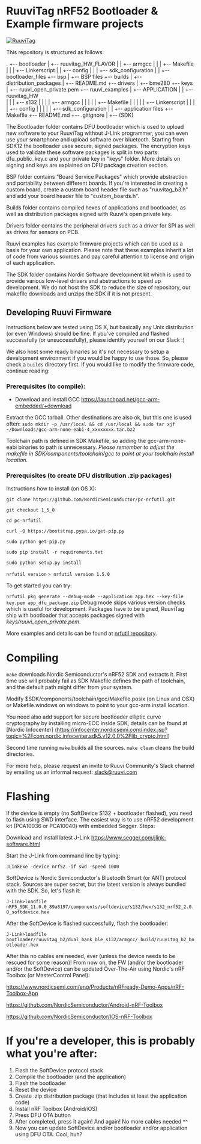 # RuuviTag nRF52 Bootloader & Example firmware projects
[![RuuviTag](http://ruuvitag.com/assets/images/fb_ruuvitag.jpg)](http://ruuvitag.com)

This repository is structured as follows:

.
+-- bootloader
|   +-- ruuvitag_HW_FLAVOR
|   |   +-- armgcc
|   |   |   +-- Makefile
|   |   |   +-- Linkerscript
|   |   +-- config
|   |   |   +-- sdk_configuration
|   |   +-- bootloader_files
+-- bsp
|   +-- BSP files
+-- builds
|   +-- distribution_packages
|   +-- README.md
+-- drivers
|   +-- bme280
+-- keys
|   +-- ruuvi_open_private.pem
+-- ruuvi_examples
|   +-- APPLICATION
|   |   +-- ruuvitag_HW    
|   |   |   +-- s132
|   |   |   |   +-- armgcc
|   |   |   |   |   +-- Makefile
|   |   |   |   |   +-- Linkerscript
|   |   |   |   +-- config
|   |   |   |   |   +-- sdk_configuration
|   |   +-- application files
+-- Makefile
+-- README.md
+-- .gitignore
|   +-- (SDK)

The Bootloader folder contains DFU bootloader which is used to upload new software to your RuuviTag
without J-Link programmer, you can even use your smartphone and upload software over bluetooth.
Starting from SDK12 the bootloader uses secure, signed packages. The encryption keys used to validate these
software packages is split in two parts: dfu_public_key.c and your private key in "keys" folder.
More details on signing and keys are explained on DFU package creation section.

BSP folder contains "Board Service Packages" which provide abstraction and portability between different boards. If you're interested in creating a custom board, create a custom board header file such as "ruuvitag_b3.h" and add your board header file to "custom_boards.h".

Builds folder contains compiled hexes of applications and bootloader, as well as distribution packages signed with Ruuvi's open private key. 

Drivers folder contains the peripheral drivers such as a driver for SPI as well as drives for sensors on PCB. 

Ruuvi examples has example firmware projects which can be used as a basis for your own application. 
Please note that these examples inherit a lot of code from various sources and pay careful attention to 
license and origin of each application.

The SDK folder contains Nordic Software development kit which is used to provide various 
low-level drivers and abstractions to speed up development. We do not host the SDK to reduce the 
size of repository, our makefile downloads and unzips the SDK if it is not present. 

## Developing Ruuvi Firmware

Instructions below are tested using OS X, but basically any Unix distribution (or even Windows) should be fine. If you've compiled and flashed successfully (or unsuccessfully), please identify yourself on our Slack :)

We also host some ready binaries so it's not necessary to setup a development environment if you would be happy to use those. So, please check a `builds` directory first. If you would like to modify the firmware code, continue reading:

### Prerequisites (to compile):

* Download and install GCC https://launchpad.net/gcc-arm-embedded/+download

Extract the GCC tarball. Other destinations are also ok, but this one is used often:
`sudo mkdir -p /usr/local && cd /usr/local && sudo tar xjf ~/Downloads/gcc-arm-none-eabi-4_xxxxxxxx.tar.bz2`

Toolchain path is defined in SDK Makefile, so adding the gcc-arm-none-eabi binaries to path is unnecessary.
*Please remember to adjust the makefile in SDK/components/toolchain/gcc to point at your toolchain install location.* 

### Prerequisites (to create DFU distribution .zip packages)

Instructions how to install (on OS X):

`git clone https://github.com/NordicSemiconductor/pc-nrfutil.git`

`git checkout 1_5_0`

`cd pc-nrfutil`

`curl -O https://bootstrap.pypa.io/get-pip.py`

`sudo python get-pip.py`

`sudo pip install -r requirements.txt`

`sudo python setup.py install`

`nrfutil version`
`> nrfutil version 1.5.0`

To get started you can try:

`nrfutil pkg generate --debug-mode --application app.hex --key-file key.pem app_dfu_package.zip`
Debug mode skips various version checks which is useful for development. Packages have to be signed,
RuuviTag ship with bootloader that accepts packages signed with _keys/ruuvi\_open\_private.pem_.

More examples and details can be found at [nrfutil repository](https://github.com/NordicSemiconductor/pc-nrfutil).

# Compiling

`make` downloads Nordic Semiconductor's nRF52 SDK and extracts it. First time use will probably fail as SDK Makefile defines the path of toolchain, and the default path might differ from your system. 

Modify $SDK/components/toolchain/gcc/Makefile.posix (on Linux and OSX) or Makefile.windows on windows
to point to your gcc-arm install location. 

You need also add support for secure bootloader elliptic curve cryptography by installing micro-ECC inside
SDK, details can be found at [Nordic Infocenter] (https://infocenter.nordicsemi.com/index.jsp?topic=%2Fcom.nordic.infocenter.sdk5.v12.0.0%2Flib_crypto.html)

Second time running `make` builds all the sources. 
`make clean` cleans the build directories.

For more help, please request an invite to Ruuvi Community's Slack channel by emailing us an informal request: slack@ruuvi.com

# Flashing

If the device is empty (no SoftDevice S132 + bootloader flashed), you need to flash using SWD interface. The easiest way is to use nRF52 development kit (PCA10036 or PCA10040) with embedded Segger. Steps:

Download and install latest J-Link https://www.segger.com/jlink-software.html

Start the J-Link from command line by typing:

`JLinkExe -device nrf52 -if swd -speed 1000`

SoftDevice is Nordic Semiconductor's Bluetooth Smart (or ANT) protocol stack. Sources are super secret, but the latest version is always bundled with the SDK. So, let's flash it:

`J-Link>loadfile nRF5_SDK_11.0.0_89a8197/components/softdevice/s132/hex/s132_nrf52_2.0.0_softdevice.hex`

After the SoftDevice is flashed successfully, flash the bootloader:

`J-Link>loadfile bootloader/ruuvitag_b2/dual_bank_ble_s132/armgcc/_build/ruuvitag_b2_bootloader.hex`

After this no cables are needed, ever (unless the device needs to be rescued for some reason)! From now on, the FW (and/or the bootloader and/or the SoftDevice) can be updated Over-The-Air using Nordic's nRF Toolbox (or MasterControl Panel):

https://www.nordicsemi.com/eng/Products/nRFready-Demo-Apps/nRF-Toolbox-App

https://github.com/NordicSemiconductor/Android-nRF-Toolbox

https://github.com/NordicSemiconductor/IOS-nRF-Toolbox

# If you're a developer, this is probably what you're after:

1. Flash the SoftDevice protocol stack
2. Compile the bootloader (and the application)
3. Flash the bootloader
4. Reset the device
5. Create .zip distribution package (that includes at least the application code)
6. Install nRF Toolbox (Android/iOS)
7. Press DFU OTA button
8. After completed, press it again! And again! No more cables needed ^^
9. Now you can update SoftDevice and/or bootloader and/or application using DFU OTA. Cool, huh?
